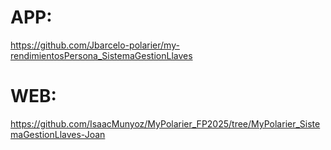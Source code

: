 # APP: 
https://github.com/Jbarcelo-polarier/my-rendimientosPersona_SistemaGestionLlaves

# WEB: 
https://github.com/IsaacMunyoz/MyPolarier_FP2025/tree/MyPolarier_SistemaGestionLlaves-Joan
